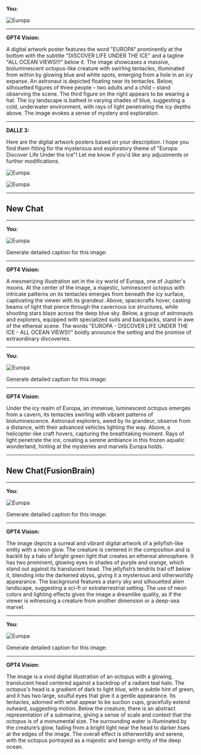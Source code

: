 **You:**

![Europa](/1163107021269241918-dalle3-0.jpg)

------------------

**GPT4 Vision:**

A digital artwork poster features the word "EUROPA" prominently at the bottom with the subtitle "DISCOVER LIFE UNDER THE ICE" and a tagline "ALL OCEAN VIEWS!!!" below it. The image showcases a massive, bioluminescent octopus-like creature with swirling tentacles, illuminated from within by glowing blue and white spots, emerging from a hole in an icy expanse. An astronaut is depicted floating near its tentacles. Below, silhouetted figures of three people – two adults and a child – stand observing the scene. The third figure on the right appears to be wearing a hat. The icy landscape is bathed in varying shades of blue, suggesting a cold, underwater environment, with rays of light penetrating the icy depths above. The image evokes a sense of mystery and exploration.

------------------

**DALLE 3:**

Here are the digital artwork posters based on your description. I hope you find them fitting for the mysterious and exploratory theme of "Europa: Discover Life Under the Ice"! Let me know if you'd like any adjustments or further modifications.


![Europa](/1163107021269241918-dalle3-1.png)

![Europa](/1163107021269241918-dalle3-2.png)

------------------

## New Chat

------------------

**You:**

![Europa](/1163107021269241918-dalle3-2.png)

Generate detailed caption for this image:

------------------

**GPT4 Vision:**

A mesmerizing illustration set in the icy world of Europa, one of Jupiter's moons. At the center of the image, a majestic, luminescent octopus with intricate patterns on its tentacles emerges from beneath the icy surface, captivating the viewer with its grandeur. Above, spacecrafts hover, casting beams of light that pierce through the cavernous ice structures, while shooting stars blaze across the deep blue sky. Below, a group of astronauts and explorers, equipped with specialized suits and backpacks, stand in awe of the ethereal scene. The words "EUROPA - DISCOVER LIFE UNDER THE ICE - ALL OCEAN VIEWS!!" boldly announce the setting and the promise of extraordinary discoveries.

------------------

**You:**

![Europa](/1163107021269241918-dalle3-1.png)

Generate detailed caption for this image:

------------------

**GPT4 Vision:**

Under the icy realm of Europa, an immense, luminescent octopus emerges from a cavern, its tentacles swirling with vibrant patterns of bioluminescence. Astronaut explorers, awed by its grandeur, observe from a distance, with their advanced vehicles lighting the way. Above, a helicopter-like craft hovers, capturing the breathtaking moment. Rays of light penetrate the ice, creating a serene ambiance in this frozen aquatic wonderland, hinting at the mysteries and marvels Europa holds.

------------------

## New Chat(FusionBrain)

------------------

**You:**

![Europa](/1163107021269241918-FusionBrain-1.png)

Generate detailed caption for this image:

------------------

**GPT4 Vision:**

The image depicts a surreal and vibrant digital artwork of a jellyfish-like entity with a neon glow. The creature is centered in the composition and is backlit by a halo of bright green light that creates an ethereal atmosphere. It has two prominent, glowing eyes in shades of purple and orange, which stand out against its translucent head. The jellyfish’s tendrils trail off below it, blending into the darkened abyss, giving it a mysterious and otherworldly appearance. The background features a starry sky and silhouetted alien landscape, suggesting a sci-fi or extraterrestrial setting. The use of neon colors and lighting effects gives the image a dreamlike quality, as if the viewer is witnessing a creature from another dimension or a deep-sea marvel.

------------------

**You:**

![Europa](/1163107021269241918-FusionBrain-2.png)

Generate detailed caption for this image:

------------------

**GPT4 Vision:**

The image is a vivid digital illustration of an octopus with a glowing, translucent head centered against a backdrop of a radiant teal halo. The octopus's head is a gradient of dark to light blue, with a subtle hint of green, and it has two large, soulful eyes that give it a gentle appearance. Its tentacles, adorned with what appear to be suction cups, gracefully extend outward, suggesting motion. Below the creature, there is an abstract representation of a submarine, giving a sense of scale and context that the octopus is of a monumental size. The surrounding water is illuminated by the creature’s glow, fading from a bright light near the head to darker hues at the edges of the image. The overall effect is otherworldly and serene, with the octopus portrayed as a majestic and benign entity of the deep ocean.